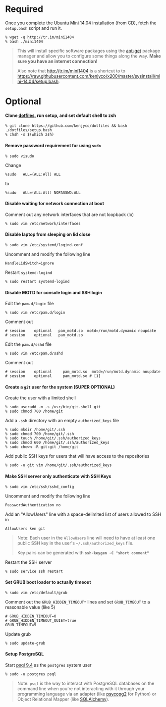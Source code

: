 # Required
[mini]: https://help.ubuntu.com/community/Installation/MinimalCD#A64-bit_PC_.28amd64.2C_x86_64.29
[apt-get]: https://help.ubuntu.com/community/AptGet/Howto
[dotfiles]: https://github.com/kenjyco/dotfiles

Once you complete the [Ubuntu Mini 14.04][mini] installation (from CD), fetch
the `setup.bash` script and run it.

    % wget -q http://tr.im/mini1404
    % bash ./mini1404

> This will install specific software packages using the [apt-get][] package
> manager and allow you to configure some things along the way. **Make sure you
> have an internet connection!**
>
> Also note that http://tr.im/mini1404 is a shortcut to to
> https://raw.githubusercontent.com/kenjyco/x200/master/sysinstall/mini-14.04/setup.bash.

# Optional

#### Clone [dotfiles][], run setup, and set default shell to zsh

    % git clone https://github.com/kenjyco/dotfiles && bash ./dotfiles/setup.bash
    % chsh -s $(which zsh)

#### Remove password requirement for using `sudo`

    % sudo visudo

Change

    %sudo   ALL=(ALL:All) ALL

to

    %sudo   ALL=(ALL:All) NOPASSWD:ALL

#### Disable waiting for network connection at boot

Comment out any network interfaces that are not loopback (lo)

    % sudo vim /etc/network/interfaces

#### Disable laptop from sleeping on lid close

    % sudo vim /etc/systemd/logind.conf

Uncomment and modify the following line

    HandleLidSwitch=ignore

Restart `systemd-logind`

    % sudo restart systemd-logind

#### Disable MOTD for console login and SSH login

Edit the `pam.d/login` file

    % sudo vim /etc/pam.d/login

Comment out

    # session    optional   pam_motd.so  motd=/run/motd.dynamic noupdate
    # session    optional   pam_motd.so

Edit the `pam.d/sshd` file

    % sudo vim /etc/pam.d/sshd

Comment out

    # session    optional     pam_motd.so  motd=/run/motd.dynamic noupdate
    # session    optional     pam_motd.so # [1]

#### Create a `git` user for the system (SUPER OPTIONAL)

Create the user with a limited shell

    % sudo useradd -m -s /usr/bin/git-shell git
    % sudo chmod 700 /home/git

Add a `.ssh` directory with an empty `authorized_keys` file

    % sudo mkdir /home/git/.ssh
    % sudo chmod 700 /home/git/.ssh
    % sudo touch /home/git/.ssh/authorized_keys
    % sudo chmod 600 /home/git/.ssh/authorized_keys
    % sudo chown -R git:git /home/git

Add public SSH keys for users that will have access to the repositories

    % sudo -u git vim /home/git/.ssh/authorized_keys

#### Make SSH server only authenticate with SSH Keys

    % sudo vim /etc/ssh/sshd_config

Uncomment and modify the following line

    PasswordAuthentication no

Add an "AllowUsers" line with a space-delimited list of users allowed to SSH in

    AllowUsers ken git

> Note: Each user in the `AllowUsers` line will need to have at least one public
> SSH key in the user's `~/.ssh/authorized_keys` file.
>
> Key pairs can be generated with **`ssh-keygen -C "short comment"`**

Restart the SSH server

    % sudo service ssh restart

#### Set GRUB boot loader to actually timeout

    % sudo vim /etc/default/grub

Comment out the `GRUB_HIDDEN_TIMEOUT*` lines and set `GRUB_TIMEOUT` to a
reasonable value (like 5)

    # GRUB_HIDDEN_TIMEOUT=0
    # GRUB_HIDDEN_TIMEOUT_QUIET=true
    GRUB_TIMEOUT=5

Update grub

    % sudo update-grub

#### Setup PostgreSQL

[psql 9.4]: http://www.postgresql.org/docs/9.4/static/app-psql.html
[psycopg2]: http://initd.org/psycopg/
[SQLAlchemy]: http://www.sqlalchemy.org/

Start [psql 9.4][]  as the `postgres` system user

    % sudo -u postgres psql

> Note: `psql` is the way to interact with PostgreSQL databases on the command
> line when you're not interacting with it through your programming language
> via an adapter (like [psycopg2][] for Python) or Object Relational Mapper
> (like [SQLAlchemy][]).
